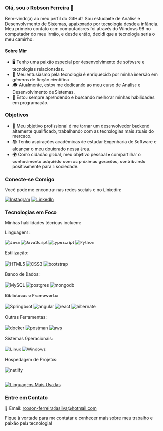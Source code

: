 ### Olá, sou o Robson Ferreira 👋

Bem-vindo(a) ao meu perfil do GitHub! Sou estudante de Análise e Desenvolvimento de Sistemas, apaixonado por tecnologia desde a infância. Meu primeiro contato com computadores foi através do Windows 98 no computador do meu irmão, e desde então, decidi que a tecnologia seria o meu caminho.

#### Sobre Mim

- 🖥️ Tenho uma paixão especial por desenvolvimento de software e tecnologias relacionadas.
- 🚀 Meu entusiasmo pela tecnologia é enriquecido por minha imersão em gêneros de ficção científica.
- 🎓 Atualmente, estou me dedicando ao meu curso de Análise e Desenvolvimento de Sistemas.
- 🌱 Estou sempre aprendendo e buscando melhorar minhas habilidades em programação.

### Objetivos

- 💼 Meu objetivo profissional é me tornar um desenvolvedor backend altamente qualificado, trabalhando com as tecnologias mais atuais do mercado.
- 📚 Tenho aspirações acadêmicas de estudar Engenharia de Software e alcançar o meu doutorado nessa área.
- 🌍 Como cidadão global, meu objetivo pessoal é compartilhar o conhecimento adquirido com as próximas gerações, contribuindo positivamente para a sociedade.

### Conecte-se Comigo

Você pode me encontrar nas redes sociais e no LinkedIn:

[![Instagram](https://img.shields.io/badge/Instagram-E4405F?style=for-the-badge&logo=instagram&logoColor=white)](https://www.instagram.com/rob_ferreira88/) [![LinkedIn](https://img.shields.io/badge/LinkedIn-0077B5?style=for-the-badge&logo=linkedin&logoColor=white)](https://www.linkedin.com/in/robson-ferreira-508247134/)

### Tecnologias em Foco

Minhas habilidades técnicas incluem:

Linguagens: 
<br>
<div style="display: inline_block">
    <img align="center" alt="Java" src="https://img.shields.io/badge/java-%23ED8B00.svg?style=for-the-badge&logo=openjdk&logoColor=white" />
    <img align="center" alt="JavaScript" src="https://img.shields.io/badge/JavaScript-323330?style=for-the-badge&logo=javascript&logoColor=F7DF1E" />
    <img align="center" alt="typescript" src= "https://img.shields.io/badge/typescript-%23007ACC.svg?style=for-the-badge&logo=typescript&logoColor=white" />
    <img align="center" alt="Python" src="https://img.shields.io/badge/Python-14354C?style=for-the-badge&logo=python&logoColor=white" />
</div>
<br>
Estilização: 
<br>
<div style="display: inline_block">
<br>
 <img align="center" alt="HTML5" src="https://img.shields.io/badge/HTML5-E34F26?style=for-the-badge&logo=html5&logoColor=white" />
 <img align="center" alt="CSS3" src="https://img.shields.io/badge/CSS3-1572B6?style=for-the-badge&logo=css3&logoColor=white" />
 <img align="center" alt="bootstrap" src= "https://img.shields.io/badge/bootstrap-%238511FA.svg?style=for-the-badge&logo=bootstrap&logoColor=white" />
</div>
<br>
Banco de Dados:
<br>
<div style="display: inline_block">
<br>
<img align="center" alt="MySQL" src="https://img.shields.io/badge/MySQL-005C84?style=for-the-badge&logo=mysql&logoColor=white" />    
<img align="center" alt="postgres" src= "https://img.shields.io/badge/postgres-%23316192.svg?style=for-the-badge&logo=postgresql&logoColor=white" />
<img align="center" alt="mongodb" src= "https://img.shields.io/badge/MongoDB-%234ea94b.svg?style=for-the-badge&logo=mongodb&logoColor=white" />    
</div>
<br>
Bibliotecas e Frameworks:
<br>
<div style="display: inline_block">
<br>
<img align="center" alt="Springboot" src="https://img.shields.io/badge/Spring-6DB33F?style=for-the-badge&logo=spring&logoColor=white" />
<img align="center" alt="angular" src= "https://img.shields.io/badge/angular-%23DD0031.svg?style=for-the-badge&logo=angular&logoColor=white" />    
<img align="center" alt="react" src= "https://img.shields.io/badge/react-%2320232a.svg?style=for-the-badge&logo=react&logoColor=%2361DAFB" />
<img align="center" alt="hibernate" src= "https://img.shields.io/badge/Hibernate-59666C?style=for-the-badge&logo=Hibernate&logoColor=white" />    
</div>
<br>
Outras Ferramentas:
<br>
<div style="display: inline_block">
<br>
<img align="center" alt="docker" src= "https://img.shields.io/badge/docker-%230db7ed.svg?style=for-the-badge&logo=docker&logoColor=white" />
<img align="center" alt="postman" src= "https://img.shields.io/badge/Postman-FF6C37?style=for-the-badge&logo=postman&logoColor=white" />
<img align="center" alt="aws" src= "https://img.shields.io/badge/AWS-%23FF9900.svg?style=for-the-badge&logo=amazon-aws&logoColor=white" />
</div>
<br>
Sistemas Operacionais:
<br>
<div style="display: inline_block">
<br>
<img align="center" alt="Linux" src= "https://img.shields.io/badge/Linux-FCC624?style=for-the-badge&logo=linux&logoColor=black" />    
<img align="center" alt="Windows" src= "https://img.shields.io/badge/Windows-0078D6?style=for-the-badge&logo=windows&logoColor=white" />     
</div>
<br>
Hospedagem de Projetos:
<br>
<div style="display: inline_block">
<br>
<img align="center" alt="netlify" src= "https://img.shields.io/badge/netlify-%23000000.svg?style=for-the-badge&logo=netlify&logoColor=#00C7B7" />  
</div>
<br>


[![Linguagens Mais Usadas](https://github-readme-stats.vercel.app/api/top-langs/?username=RobsonFe&layout=compact)](https://github.com/anuraghazra/github-readme-stats)

### Entre em Contato

📧 Email: robson-ferreiradasilva@hotmail.com

Fique à vontade para me contatar e conhecer mais sobre meu trabalho e paixão pela tecnologia!
